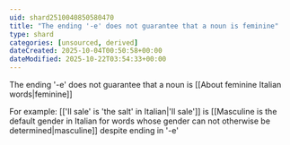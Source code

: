 ```yaml
---
uid: shard2510040850580470
title: "The ending '-e' does not guarantee that a noun is feminine"
type: shard
categories: [unsourced, derived]
dateCreated: 2025-10-04T00:50:58+00:00
dateModified: 2025-10-22T03:54:33+00:00
---
```

The ending '-e' does not guarantee that a noun is [[About feminine Italian words|feminine]]

For example: [['Il sale' is 'the salt' in Italian|'Il sale']] is [[Masculine is the default gender in Italian for words whose gender can not otherwise be determined|masculine]] despite ending in '-e'